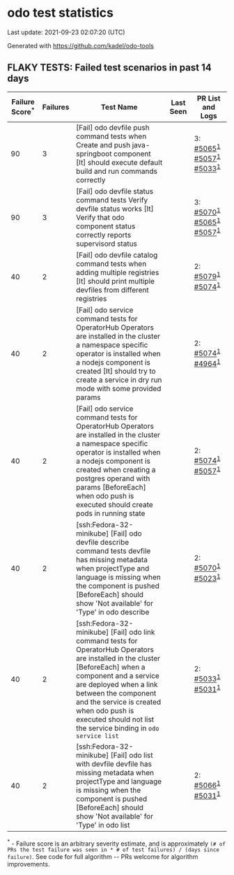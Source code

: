 # odo test statistics
Last update: 2021-09-23 02:07:20 (UTC)

Generated with https://github.com/kadel/odo-tools
## FLAKY TESTS: Failed test scenarios in past 14 days
| Failure Score<sup>*</sup> | Failures | Test Name | Last Seen | PR List and Logs 
|---|---|---|---|---|
| 90 | 3 | [Fail] odo devfile push command tests when Create and push java-springboot component [It] should execute default build and run commands correctly  |  | 3: [#5065](https://github.com/openshift/odo/pull/5065)<sup>[1](https://storage.googleapis.com/origin-ci-test/pr-logs/pull/openshift_odo/5065/pull-ci-openshift-odo-main-v4.8-integration-e2e/1439911690819866624/build-log.txt)</sup> [#5057](https://github.com/openshift/odo/pull/5057)<sup>[1](https://storage.googleapis.com/origin-ci-test/pr-logs/pull/openshift_odo/5057/pull-ci-openshift-odo-main-v4.8-integration-e2e/1437565869952602112/build-log.txt)</sup> [#5033](https://github.com/openshift/odo/pull/5033)<sup>[1](https://storage.googleapis.com/origin-ci-test/pr-logs/pull/openshift_odo/5033/pull-ci-openshift-odo-main-v4.8-integration-e2e/1435877228243062784/build-log.txt)</sup> 
| 90 | 3 | [Fail] odo devfile status command tests Verify devfile status works [It] Verify that odo component status correctly reports supervisord status  |  | 3: [#5070](https://github.com/openshift/odo/pull/5070)<sup>[1](https://storage.googleapis.com/origin-ci-test/pr-logs/pull/openshift_odo/5070/pull-ci-openshift-odo-main-v4.8-integration-e2e/1438419434791243776/build-log.txt)</sup> [#5065](https://github.com/openshift/odo/pull/5065)<sup>[1](https://storage.googleapis.com/origin-ci-test/pr-logs/pull/openshift_odo/5065/pull-ci-openshift-odo-main-v4.8-integration-e2e/1437421998320914432/build-log.txt)</sup> [#5057](https://github.com/openshift/odo/pull/5057)<sup>[1](https://storage.googleapis.com/origin-ci-test/pr-logs/pull/openshift_odo/5057/pull-ci-openshift-odo-main-v4.8-integration-e2e/1437416451077050368/build-log.txt)</sup> 
| 40 | 2 | [Fail] odo devfile catalog command tests when adding multiple registries [It] should print multiple devfiles from different registries  |  | 2: [#5079](https://github.com/openshift/odo/pull/5079)<sup>[1](https://storage.googleapis.com/origin-ci-test/pr-logs/pull/openshift_odo/5079/pull-ci-openshift-odo-main-v4.8-integration-e2e/1439926946740834304/build-log.txt)</sup> [#5074](https://github.com/openshift/odo/pull/5074)<sup>[1](https://storage.googleapis.com/origin-ci-test/pr-logs/pull/openshift_odo/5074/pull-ci-openshift-odo-main-v4.8-integration-e2e/1438558846468493312/build-log.txt)</sup> 
| 40 | 2 | [Fail] odo service command tests for OperatorHub Operators are installed in the cluster a namespace specific operator is installed when a nodejs component is created [It] should try to create a service in dry run mode with some provided params  |  | 2: [#5074](https://github.com/openshift/odo/pull/5074)<sup>[1](https://storage.googleapis.com/origin-ci-test/pr-logs/pull/openshift_odo/5074/pull-ci-openshift-odo-main-v4.8-integration-e2e/1438409701954949120/build-log.txt)</sup> [#4964](https://github.com/openshift/odo/pull/4964)<sup>[1](https://storage.googleapis.com/origin-ci-test/pr-logs/pull/openshift_odo/4964/pull-ci-openshift-odo-main-v4.8-integration-e2e/1435841202363568128/build-log.txt)</sup> 
| 40 | 2 | [Fail] odo service command tests for OperatorHub Operators are installed in the cluster a namespace specific operator is installed when a nodejs component is created when creating a postgres operand with params [BeforeEach] when odo push is executed should create pods in running state  |  | 2: [#5074](https://github.com/openshift/odo/pull/5074)<sup>[1](https://storage.googleapis.com/origin-ci-test/pr-logs/pull/openshift_odo/5074/pull-ci-openshift-odo-main-v4.8-integration-e2e/1438409701954949120/build-log.txt)</sup> [#5057](https://github.com/openshift/odo/pull/5057)<sup>[1](https://storage.googleapis.com/origin-ci-test/pr-logs/pull/openshift_odo/5057/pull-ci-openshift-odo-main-v4.8-integration-e2e/1437501941658685440/build-log.txt)</sup> 
| 40 | 2 | [ssh:Fedora-32-minikube] [Fail] odo devfile describe command tests devfile has missing metadata when projectType and language is missing when the component is pushed [BeforeEach] should show 'Not available' for 'Type' in odo describe  |  | 2: [#5070](https://github.com/openshift/odo/pull/5070)<sup>[1](https://storage.googleapis.com/origin-ci-test/pr-logs/pull/openshift_odo/5070/pull-ci-openshift-odo-main-psi-kubernetes-integration-e2e/1437711793790128128/build-log.txt)</sup> [#5023](https://github.com/openshift/odo/pull/5023)<sup>[1](https://storage.googleapis.com/origin-ci-test/pr-logs/pull/openshift_odo/5023/pull-ci-openshift-odo-main-psi-kubernetes-integration-e2e/1440254406938333184/build-log.txt)</sup> 
| 40 | 2 | [ssh:Fedora-32-minikube] [Fail] odo link command tests for OperatorHub Operators are installed in the cluster [BeforeEach] when a component and a service are deployed when a link between the component and the service is created when odo push is executed should not list the service binding in `odo service list`  |  | 2: [#5033](https://github.com/openshift/odo/pull/5033)<sup>[1](https://storage.googleapis.com/origin-ci-test/pr-logs/pull/openshift_odo/5033/pull-ci-openshift-odo-main-psi-kubernetes-integration-e2e/1435923682324123648/build-log.txt)</sup> [#5031](https://github.com/openshift/odo/pull/5031)<sup>[1](https://storage.googleapis.com/origin-ci-test/pr-logs/pull/openshift_odo/5031/pull-ci-openshift-odo-main-psi-kubernetes-integration-e2e/1437342668907614208/build-log.txt)</sup> 
| 40 | 2 | [ssh:Fedora-32-minikube] [Fail] odo list with devfile devfile has missing metadata when projectType and language is missing when the component is pushed [BeforeEach] should show 'Not available' for 'Type' in odo list  |  | 2: [#5066](https://github.com/openshift/odo/pull/5066)<sup>[1](https://storage.googleapis.com/origin-ci-test/pr-logs/pull/openshift_odo/5066/pull-ci-openshift-odo-main-psi-kubernetes-integration-e2e/1438383316662226944/build-log.txt)</sup> [#5031](https://github.com/openshift/odo/pull/5031)<sup>[1](https://storage.googleapis.com/origin-ci-test/pr-logs/pull/openshift_odo/5031/pull-ci-openshift-odo-main-psi-kubernetes-integration-e2e/1438872105683783680/build-log.txt)</sup> 


<sup>*</sup> - Failure score is an arbitrary severity estimate, and is approximately `(# of PRs the test failure was seen in * # of test failures) / (days since failure)`. See code for full algorithm -- PRs welcome for algorithm improvements.

